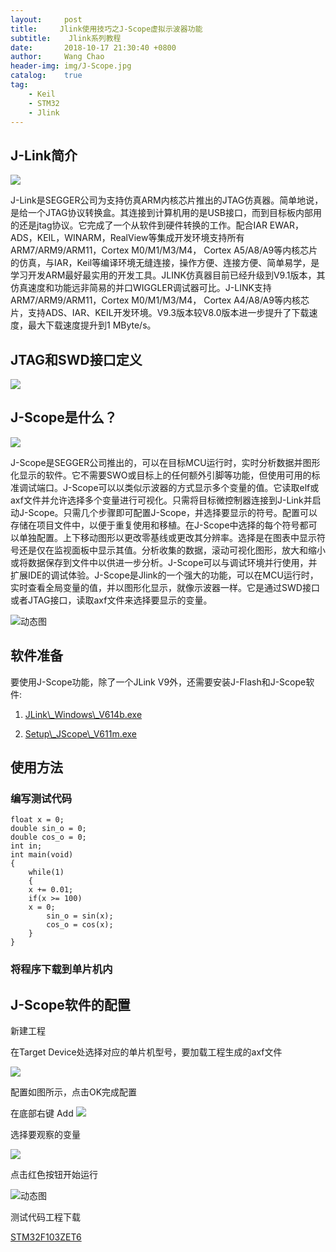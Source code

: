 ```yaml
---
layout:     post
title:     Jlink使用技巧之J-Scope虚拟示波器功能
subtitle:	 Jlink系列教程
date:       2018-10-17 21:30:40 +0800
author:     Wang Chao
header-img: img/J-Scope.jpg
catalog:    true
tag:
    - Keil
    - STM32
    - Jlink
---
```



## J-Link简介
![](https://wcc-blog.oss-cn-beijing.aliyuncs.com/img/20181014-KeilBin/2018-10-14_222710.jpg)


J-Link是SEGGER公司为支持仿真ARM内核芯片推出的JTAG仿真器。简单地说，是给一个JTAG协议转换盒。其连接到计算机用的是USB接口，而到目标板内部用的还是jtag协议。它完成了一个从软件到硬件转换的工作。配合IAR EWAR，ADS，KEIL，WINARM，RealView等集成开发环境支持所有ARM7/ARM9/ARM11，Cortex M0/M1/M3/M4， Cortex A5/A8/A9等内核芯片的仿真，与IAR，Keil等编译环境无缝连接，操作方便、连接方便、简单易学，是学习开发ARM最好最实用的开发工具。JLINK仿真器目前已经升级到V9.1版本，其仿真速度和功能远非简易的并口WIGGLER调试器可比。J-LINK支持ARM7/ARM9/ARM11，Cortex M0/M1/M3/M4， Cortex A4/A8/A9等内核芯片，支持ADS、IAR、KEIL开发环境。V9.3版本较V8.0版本进一步提升了下载速度，最大下载速度提升到1 MByte/s。

## JTAG和SWD接口定义

![](http://wcc-blog.oss-cn-beijing.aliyuncs.com/img/20181014-KeilBin/JTAG%E5%92%8CSWD%E6%8E%A5%E5%8F%A3%E5%AE%9A%E4%B9%89.jpg)


## J-Scope是什么？

![](https://wcc-blog.oss-cn-beijing.aliyuncs.com/img/20181014-KeilBin/J-Scope.jpg)

J-Scope是SEGGER公司推出的，可以在目标MCU运行时，实时分析数据并图形化显示的软件。它不需要SWO或目标上的任何额外引脚等功能，但使用可用的标准调试端口。J-Scope可以以类似示波器的方式显示多个变量的值。它读取elf或axf文件并允许选择多个变量进行可视化。只需将目标微控制器连接到J-Link并启动J-Scope。只需几个步骤即可配置J-Scope，并选择要显示的符号。配置可以存储在项目文件中，以便于重复使用和移植。在J-Scope中选择的每个符号都可以单独配置。上下移动图形以更改零基线或更改其分辨率。选择是在图表中显示符号还是仅在监视面板中显示其值。分析收集的数据，滚动可视化图形，放大和缩小或将数据保存到文件中以供进一步分析。J-Scope可以与调试环境并行使用，并扩展IDE的调试体验。J-Scope是Jlink的一个强大的功能，可以在MCU运行时，实时查看全局变量的值，并以图形化显示，就像示波器一样。它是通过SWD接口或者JTAG接口，读取axf文件来选择要显示的变量。

![动态图](http://wcc-blog.oss-cn-beijing.aliyuncs.com/img/20181014-KeilBin/J_scope.gif)

## 软件准备

要使用J-Scope功能，除了一个JLink V9外，还需要安装J-Flash和J-Scope软件:

1. [JLink\\_Windows\\_V614b.exe](http://wcc-blog.oss-cn-beijing.aliyuncs.com/img/20181014-KeilBin/JLink_Windows_V614b.exe)

2. [Setup\\_JScope\\_V611m.exe](http://wcc-blog.oss-cn-beijing.aliyuncs.com/img/20181014-KeilBin/Setup_JScope_V611m.exe)


## 使用方法

### 编写测试代码

	float x = 0;
	double sin_o = 0;
	double cos_o = 0;
	int in;
	int main(void)
	{
	    while(1)
	    {  
		x += 0.01;
		if(x >= 100)
		x = 0;
	        sin_o = sin(x);
	        cos_o = cos(x);
		}
	}


### 将程序下载到单片机内

## J-Scope软件的配置

新建工程

在Target Device处选择对应的单片机型号，要加载工程生成的axf文件

![](http://wcc-blog.oss-cn-beijing.aliyuncs.com/img/20181014-KeilBin/Jscope_Config.jpg)

配置如图所示，点击OK完成配置

在底部右键 Add
![](http://wcc-blog.oss-cn-beijing.aliyuncs.com/img/20181014-KeilBin/Add.jpg)

选择要观察的变量

![](http://wcc-blog.oss-cn-beijing.aliyuncs.com/img/20181014-KeilBin/selsym.jpg)

点击红色按钮开始运行

![动态图](http://wcc-blog.oss-cn-beijing.aliyuncs.com/img/20181014-KeilBin/J_scope.gif)



测试代码工程下载


[STM32F103ZET6](http://wcc-blog.oss-cn-beijing.aliyuncs.com/img/20181014-KeilBin/STM32F103ZET6.rar)